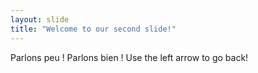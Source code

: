 ```yaml
---
layout: slide
title: "Welcome to our second slide!"
---
```

Parlons peu ! Parlons bien !
Use the left arrow to go back!
